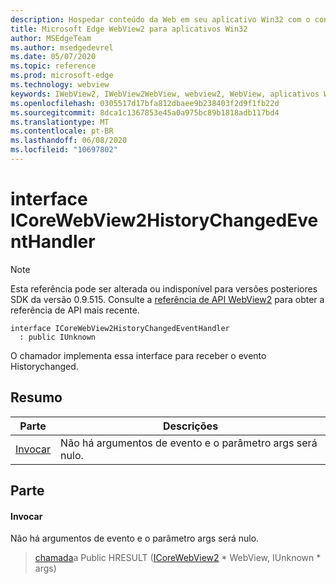 ```yaml
---
description: Hospedar conteúdo da Web em seu aplicativo Win32 com o controle WebView2 do Microsoft Edge
title: Microsoft Edge WebView2 para aplicativos Win32
author: MSEdgeTeam
ms.author: msedgedevrel
ms.date: 05/07/2020
ms.topic: reference
ms.prod: microsoft-edge
ms.technology: webview
keywords: IWebView2, IWebView2WebView, webview2, WebView, aplicativos Win32, Win32, Edge, ICoreWebView2, ICoreWebView2Controller, controle do navegador, HTML Edge
ms.openlocfilehash: 0305517d17bfa812dbaee9b238403f2d9f1fb22d
ms.sourcegitcommit: 8dca1c1367853e45a0a975bc89b1818adb117bd4
ms.translationtype: MT
ms.contentlocale: pt-BR
ms.lasthandoff: 06/08/2020
ms.locfileid: "10697802"
---
```

# interface ICoreWebView2HistoryChangedEventHandler 

> [!NOTE]
> Esta referência pode ser alterada ou indisponível para versões posteriores SDK da versão 0.9.515. Consulte a [referência de API WebView2](../../../webview2-api-reference.md) para obter a referência de API mais recente.

```
interface ICoreWebView2HistoryChangedEventHandler
  : public IUnknown
```

O chamador implementa essa interface para receber o evento Historychanged.

## Resumo

 Parte                        | Descrições
--------------------------------|---------------------------------------------
[Invocar](#invoke) | Não há argumentos de evento e o parâmetro args será nulo.

## Parte

#### Invocar 

Não há argumentos de evento e o parâmetro args será nulo.

> [chamada](#invoke)a Public HRESULT ([ICoreWebView2](icorewebview2.md) * WebView, IUnknown * args)

